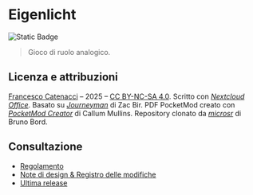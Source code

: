 # Eigenlicht

![Static Badge](https://img.shields.io/badge/Chiudi_gli_occhi_e_immagina.-16161D)

> Gioco di ruolo analogico.

## Licenza e attribuzioni

[Francesco Catenacci](https://github.com/medusa) – 2025 – [CC BY-NC-SA 4.0](https://creativecommons.org/licenses/by-nc-sa/4.0/deed.it). Scritto con [*Nextcloud Office*](https://nextcloud.com/it/office). Basato su [*Journeyman*](https://neverendingpretending.net/tag/journeyman-engine.html) di Zac Bir. PDF PocketMod creato con [*PocketMod Creator*](https://github.com/mullinscr/pocketmod-creator) di Callum Mullins. Repository clonato da [*microsr*](https://github.com/brunobord/microsr) di Bruno Bord.

## Consultazione

* [Regolamento](game/)
* [Note di design & Registro delle modifiche](notes/)
* [Ultima release](https://github.com/medusa/eigenlicht/releases/latest)
